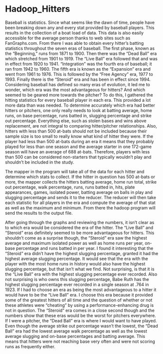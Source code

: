 Hadoop_Hitters
==============

Baseball is statistics. Since what seems like the dawn of time, people have been breaking down any and every stat provided by baseball players. This results in the collection of a boat load of data. This data is also easily accessible for the average person thanks to web sites such as FanGraphs.com.  From there I was able to obtain every hitter’s batting statistics throughout the seven eras of baseball. The first phase, known as the “Beginning,” runs from 1871 to 1900. Then there was the “Dead Ball” era which stretched from 1901 to 1919. The “Live Ball” era followed that and was in effect from 1920 to 1941. “Integration” was the fourth era of baseball; it ran from 1942 to 1960. The fifth era is known as the “Expansion” era and went from 1961 to 1976. This is followed by the “Free Agency” era, 1977 to 1993. Finally there is the “Steroid” era and has been in effect since 1994. Considering baseball has defined so many eras of evolution, it led me to wonder, which era was the most advantageous for hitters? And which seemed to be geared more towards the pitcher?
To do this, I gathered the hitting statistics for every baseball player in each era. This provided a lot more data than was needed. To determine accurately which era had better hitters or pitchers, one only really needs to look at batting average, home runs, on base percentage, runs batted in, slugging percentage and strike out percentage. Everything else, such as stolen bases and wins above replacement, are not integral to comparing hitter/pitcher relationships. Also, hitters with less than 500 at-bats should not be included because their sample size is too small to really know what kind of hitter they were. If the player had less than 500 at-bats during an era it means that they probably played for less than one season and the average starter in one 172-game season will have an average of 688 at-bats. Therefore, players with less than 500 can be considered non-starters that typically wouldn’t play and shouldn’t be included in the study.

The mapper in the program will take all of the data for each hitter and determine which stats to collect. If the hitter in question has 500 at-bats or more, the mapper collects the hitters batting average, home run total, strike out percentage, walk percentage, runs, runs batted in, hits, plate appearances, games, isolated power, batting average on balls in play and slugging percentage and sends it to the reducer. The reducer will then take each statistic for all players in the era and compute the average of that stat as well as the maximum and minimum. From there the hadoop program will send the results to the output file.	

After going through the graphs and reviewing the numbers, it isn’t clear as to which era would be considered the era of the hitter. The “Live Ball” and “Steroid” eras definitely seemed to be more advantageous for hitters. This shouldn’t come as a surprise though, the “Steroid” era saw the highest average and maximum isolated power as well as home runs per year, on-base percentage and runs batted in per year. I found it interesting that the “Steroid” era didn’t have the highest slugging percentage, granted it had the highest average slugging percentage. It would see that the era with the player with the most home runs in history would also have the highest slugging percentage, but that isn’t what we find. Not surprising, is that it is the “Live Ball” era with the highest slugging percentage ever recorded. Also not surprising is who owns this slugging percentage, Babe Ruth has the highest slugging percentage ever recorded in a single season at .764 in 1923. If I had to choose an era as being the most advantageous to a hitter it would have to be the “Live Ball” era. I choose this era because it provided some of the greatest hitters of all time and the question of whether or not these athletes were “cheating” by using a performance-enhancing drug is not in question. The “Steroid” era comes in a close second though and the numbers show that these eras would be the worst for pitchers everywhere. If I were a pitcher, the “Dead Ball” era is where I would want to have played. Even though the average strike out percentage wasn’t the lowest, the “Dead Ball” era had the lowest average walk percentage as well as the lowest average slugging and on-base percentages and batting average. This means that hitters were not reaching base very often and were not scoring runs as frequently either.

